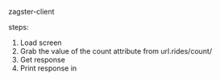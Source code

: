 zagster-client

steps:
1. Load screen
2. Grab the value of the count attribute from url.rides/count/
3. Get response
4. Print response in <h2> 